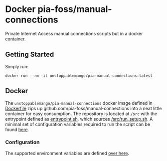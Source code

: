# Docker pia-foss/manual-connections

Private Internet Access manual connections scripts but in a docker container.

## Getting Started

Simply run:

```shell
docker run --rm -it unstoppablemango/pia-manual-connections:latest
```

## Docker

The `unstoppablemango/pia-manual-connections` docker image defined in [Dockerfile](./Dockerfile) zips up github.com/pia-foss/manual-connections into a neat little container for easy consumption.
The repository is located at `/src` with the entrypoint defined as [entrypoint.sh](./entrypoint.sh), which sources [/src/run_setup.sh](https://github.com/pia-foss/manual-connections/blob/master/run_setup.sh).
A minimal set of configuration variables required to run the script can be found [here](https://github.com/pia-foss/manual-connections/#automated-setup).

### Configuration

The supported environment variables are defined [over here](https://github.com/pia-foss/manual-connections/#automated-setup).
